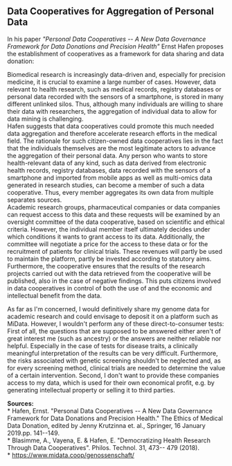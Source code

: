 ## **Data Cooperatives for Aggregation of Personal Data** 

In his paper *"Personal Data Cooperatives -- A New Data Governance Framework for Data Donations and Precision Health"* Ernst Hafen proposes the establishment of cooperatives as a framework for data sharing and data donation:

Biomedical research is increasingly data-driven and, especially for precision medicine, it is crucial to examine a large number of cases. However, data relevant to health research, such as medical records, registry databases or personal data recorded with the sensors of a smartphone, is stored in many different unlinked silos. Thus, although many individuals are willing to share their data with researchers, the aggregation of individual data to allow for data mining is challenging.\
Hafen suggests that data cooperatives could promote this much needed data aggregation and therefore accelerate research efforts in the medical field. The rationale for such citizen-owned data cooperatives lies in the fact that the individuals themselves are the most legitimate actors to advance the aggregation of their personal data. Any person who wants to store health-relevant data of any kind, such as data derived from electronic health records, registry databases, data recorded with the sensors of a smartphone and imported from mobile apps as well as multi-omics data generated in research studies, can become a member of such a data cooperative. Thus, every member aggregates its own data from multiple separates sources.\
Academic research groups, pharmaceutical companies or data companies can request access to this data and these requests will be examined by an oversight committee of the data cooperative, based on scientific and ethical criteria. However, the individual member itself ultimately decides under which conditions it wants to grant access to its data. Additionally, the committee will negotiate a price for the access to these data or for the recruitment of patients for clinical trials. These revenues will partly be used to maintain the platform, partly be invested according to statutory aims. Furthermore, the cooperative ensures that the results of the research projects carried out with the data retrieved from the cooperative will be published, also in the case of negative findings. This puts citizens involved in data cooperatives in control of both the use of and the economic and intellectual benefit from the data. 

As far as I'm concerned, I would definitively share my genome data for academic research and could envisage to deposit it on a platform such as MiData. However, I wouldn't perform any of these direct-to-consumer tests: First of all, the questions that are supposed to be answered either aren't of great interest me (such as ancestry) or the answers are neither reliable nor helpful. Especially in the case of tests for disease traits, a clinically meaningful interpretation of the results can be very difficult. Furthermore, the risks associated with genetic screening shouldn't be neglected and, as for every screening method, clinical trials are needed to determine the value of a certain intervention. Second, I don't want to provide these companies access to my data, which is used for their own economical profit, e.g. by generating intellectual property or selling it to third parties.

**Sources:**\
\* Hafen, Ernst. "Personal Data Cooperatives -- A New Data Governance Framework for Data Donations and Precision Health." The Ethics of Medical Data Donation, edited by Jenny Krutzinna et. al., Springer, 16 January 2019.pp. 141--149.\
\* Blasimme, A., Vayena, E. & Hafen, E. "Democratizing Health Research Through Data Cooperatives". Philos. Technol. 31, 473-- 479 (2018). \
\* <https://www.midata.coop/genossenschaft/>
